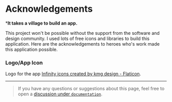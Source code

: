 # Acknowledgements

***It takes a village to build an app.**

This project won't be possible without the support from the software and design community. I used lots of free icons and libraries to build this application. Here are the acknowledgements to heroes who's work made this application possible.   

### Logo/App Icon
Logo for the app <a href="https://www.flaticon.com/free-icons/infinity" title="infinity icons">Infinity icons created by kmg design - Flaticon</a>.

----
> If you have any questions or suggestions about this page, feel free to open a [discussion under `documentation`](https://github.com/kevalpatel2106/pocket-ci/discussions/new?category=documentation).

